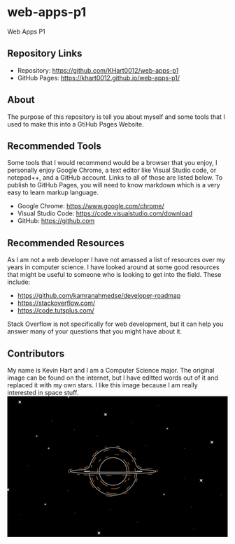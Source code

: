 # web-apps-p1
Web Apps P1

## Repository Links
 - Repository: https://github.com/KHart0012/web-apps-p1
 - GitHub Pages: https://khart0012.github.io/web-apps-p1/

## About
The purpose of this repository is tell you about myself and some tools that I used to make this into a GtiHub Pages Website.

## Recommended Tools
Some tools that I would recommend would be a browser that you enjoy, I personally enjoy Google Chrome, a text editor like Visual Studio code, or notepad++, and a GitHub account. Links to all of those are listed below. To publish to GitHub Pages, you will need to know markdown which is a very easy to learn markup language.
  - Google Chrome: https://www.google.com/chrome/
  - Visual Studio Code: https://code.visualstudio.com/download
  - GitHub: https://github.com

## Recommended Resources
As I am not a web developer I have not amassed a list of resources over my years in computer science. I have looked around at some good resources that might be useful to someone who is looking to get into the field. These include:

  - https://github.com/kamranahmedse/developer-roadmap
  - https://stackoverflow.com/
  - https://code.tutsplus.com/

Stack Overflow is not specifically for web development, but it can help you answer many of your questions that you might have about it. 

## Contributors
My name is Kevin Hart and I am a Computer Science major. The original image can be found on the internet, but I have editted words out of it and replaced it with my own stars. I like this image because I am really interested in space stuff.
![](interstellar_blackhole_minimalist.PNG)